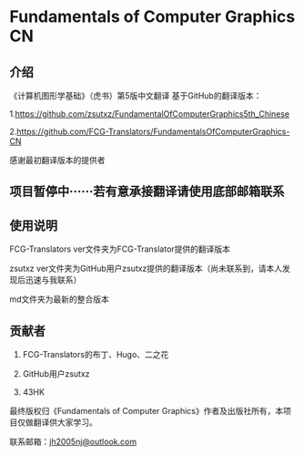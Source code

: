 # Fundamentals of Computer Graphics CN

## 介绍
《计算机图形学基础》（虎书）第5版中文翻译
基于GitHub的翻译版本：

1.https://github.com/zsutxz/FundamentalOfComputerGraphics5th_Chinese

2.https://github.com/FCG-Translators/FundamentalsOfComputerGraphics-CN

感谢最初翻译版本的提供者

## 项目暂停中······若有意承接翻译请使用底部邮箱联系

## 使用说明
FCG-Translators ver文件夹为FCG-Translator提供的翻译版本

zsutxz ver文件夹为GitHub用户zsutxz提供的翻译版本（尚未联系到，请本人发现后迅速与我联系）

md文件夹为最新的整合版本


## 贡献者
1.  FCG-Translators的布丁、Hugo、二之花
   
2.  GitHub用户zsutxz

3.  43HK

最终版权归《Fundamentals of Computer Graphics》作者及出版社所有，本项目仅做翻译供大家学习。

联系邮箱：jh2005nj@outlook.com
